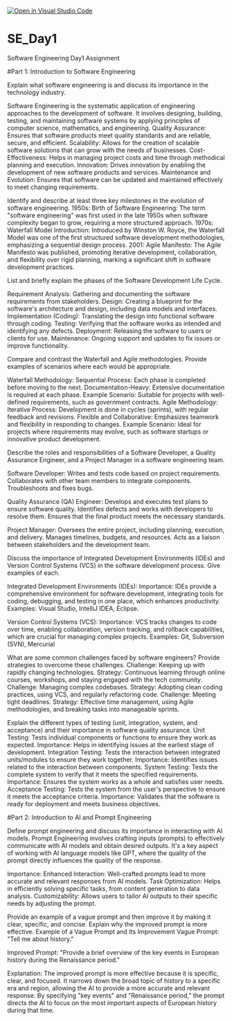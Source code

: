 [![Open in Visual Studio Code](https://classroom.github.com/assets/open-in-vscode-2e0aaae1b6195c2367325f4f02e2d04e9abb55f0b24a779b69b11b9e10269abc.svg)](https://classroom.github.com/online_ide?assignment_repo_id=15607168&assignment_repo_type=AssignmentRepo)
# SE_Day1
Software Engineering Day1 Assignment

#Part 1: Introduction to Software Engineering

Explain what software engineering is and discuss its importance in the technology industry.

Software Engineering is the systematic application of engineering approaches to the development of software. It involves designing, building, testing, and maintaining software systems by applying principles of computer science, mathematics, and engineering.
Quality Assurance: Ensures that software products meet quality standards and are reliable, secure, and efficient.
Scalability: Allows for the creation of scalable software solutions that can grow with the needs of businesses.
Cost-Effectiveness: Helps in managing project costs and time through methodical planning and execution.
Innovation: Drives innovation by enabling the development of new software products and services.
Maintenance and Evolution: Ensures that software can be updated and maintained effectively to meet changing requirements.

Identify and describe at least three key milestones in the evolution of software engineering.
1950s: Birth of Software Engineering: The term "software engineering" was first used in the late 1950s when software complexity began to grow, requiring a more structured approach.
1970s: Waterfall Model Introduction: Introduced by Winston W. Royce, the Waterfall Model was one of the first structured software development methodologies, emphasizing a sequential design process.
2001: Agile Manifesto: The Agile Manifesto was published, promoting iterative development, collaboration, and flexibility over rigid planning, marking a significant shift in software development practices.

List and briefly explain the phases of the Software Development Life Cycle.

Requirement Analysis: Gathering and documenting the software requirements from stakeholders.
Design: Creating a blueprint for the software's architecture and design, including data models and interfaces.
Implementation (Coding): Translating the design into functional software through coding.
Testing: Verifying that the software works as intended and identifying any defects.
Deployment: Releasing the software to users or clients for use.
Maintenance: Ongoing support and updates to fix issues or improve functionality.

Compare and contrast the Waterfall and Agile methodologies. Provide examples of scenarios where each would be appropriate.

Waterfall Methodology:
Sequential Process: Each phase is completed before moving to the next.
Documentation-Heavy: Extensive documentation is required at each phase.
Example Scenario: Suitable for projects with well-defined requirements, such as government contracts.
Agile Methodology:
Iterative Process: Development is done in cycles (sprints), with regular feedback and revisions.
Flexible and Collaborative: Emphasizes teamwork and flexibility in responding to changes.
Example Scenario: Ideal for projects where requirements may evolve, such as software startups or innovative product development.

Describe the roles and responsibilities of a Software Developer, a Quality Assurance Engineer, and a Project Manager in a software engineering team.

Software Developer:
Writes and tests code based on project requirements.
Collaborates with other team members to integrate components.
Troubleshoots and fixes bugs.

Quality Assurance (QA) Engineer:
Develops and executes test plans to ensure software quality.
Identifies defects and works with developers to resolve them.
Ensures that the final product meets the necessary standards.

Project Manager:
Oversees the entire project, including planning, execution, and delivery.
Manages timelines, budgets, and resources.
Acts as a liaison between stakeholders and the development team.

Discuss the importance of Integrated Development Environments (IDEs) and Version Control Systems (VCS) in the software development process. Give examples of each.

Integrated Development Environments (IDEs):
Importance: IDEs provide a comprehensive environment for software development, integrating tools for coding, debugging, and testing in one place, which enhances productivity.
Examples: Visual Studio, IntelliJ IDEA, Eclipse.

Version Control Systems (VCS):
Importance: VCS tracks changes to code over time, enabling collaboration, version tracking, and rollback capabilities, which are crucial for managing complex projects.
Examples: Git, Subversion (SVN), Mercurial

What are some common challenges faced by software engineers? Provide strategies to overcome these challenges.
Challenge: Keeping up with rapidly changing technologies.
Strategy: Continuous learning through online courses, workshops, and staying engaged with the tech community.
Challenge: Managing complex codebases.
Strategy: Adopting clean coding practices, using VCS, and regularly refactoring code.
Challenge: Meeting tight deadlines.
Strategy: Effective time management, using Agile methodologies, and breaking tasks into manageable sprints.

Explain the different types of testing (unit, integration, system, and acceptance) and their importance in software quality assurance.
Unit Testing: Tests individual components or functions to ensure they work as expected.
Importance: Helps in identifying issues at the earliest stage of development.
Integration Testing: Tests the interaction between integrated units/modules to ensure they work together.
Importance: Identifies issues related to the interaction between components.
System Testing: Tests the complete system to verify that it meets the specified requirements.
Importance: Ensures the system works as a whole and satisfies user needs.
Acceptance Testing: Tests the system from the user's perspective to ensure it meets the acceptance criteria.
Importance: Validates that the software is ready for deployment and meets business objectives.

#Part 2: Introduction to AI and Prompt Engineering


Define prompt engineering and discuss its importance in interacting with AI models.
Prompt Engineering involves crafting inputs (prompts) to effectively communicate with AI models and obtain desired outputs. It's a key aspect of working with AI language models like GPT, where the quality of the prompt directly influences the quality of the response.

Importance:
Enhanced Interaction: Well-crafted prompts lead to more accurate and relevant responses from AI models.
Task Optimization: Helps in efficiently solving specific tasks, from content generation to data analysis.
Customizability: Allows users to tailor AI outputs to their specific needs by adjusting the prompt.

Provide an example of a vague prompt and then improve it by making it clear, specific, and concise. Explain why the improved prompt is more effective.
 Example of a Vague Prompt and Its Improvement
Vague Prompt: "Tell me about history."

Improved Prompt: "Provide a brief overview of the key events in European history during the Renaissance period."

Explanation:
The improved prompt is more effective because it is specific, clear, and focused. It narrows down the broad topic of history to a specific era and region, allowing the AI to provide a more accurate and relevant response. By specifying "key events" and "Renaissance period," the prompt directs the AI to focus on the most important aspects of European history during that time.
